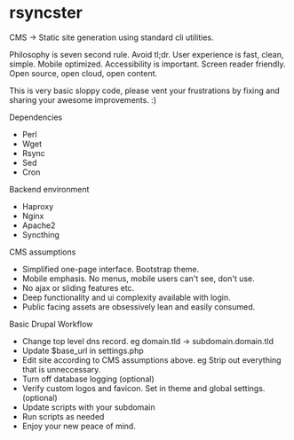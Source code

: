 # rsyncster
CMS -> Static site generation using standard cli utilities.

Philosophy is seven second rule. Avoid tl;dr. User experience is fast, clean, simple. Mobile optimized. Accessibility is important. Screen reader friendly. Open source, open cloud, open content.

This is very basic sloppy code, please vent your frustrations by fixing and sharing your awesome improvements. :)

Dependencies
* Perl
* Wget
* Rsync
* Sed
* Cron

Backend environment 
* Haproxy
* Nginx
* Apache2
* Syncthing

CMS assumptions
* Simplified one-page interface. Bootstrap theme.
* Mobile emphasis. No menus, mobile users can't see, don't use.
* No ajax or sliding features etc.
* Deep functionality and ui complexity available with login.
* Public facing assets are obsessively lean and easily consumed.

Basic Drupal Workflow
* Change top level dns record. eg domain.tld -> subdomain.domain.tld
* Update $base_url in settings.php
* Edit site according to CMS assumptions above. eg Strip out everything that is unneccessary.
* Turn off database logging (optional)
* Verify custom logos and favicon. Set in theme and global settings.(optional)
* Update scripts with your subdomain
* Run scripts as needed
* Enjoy your new peace of mind.
